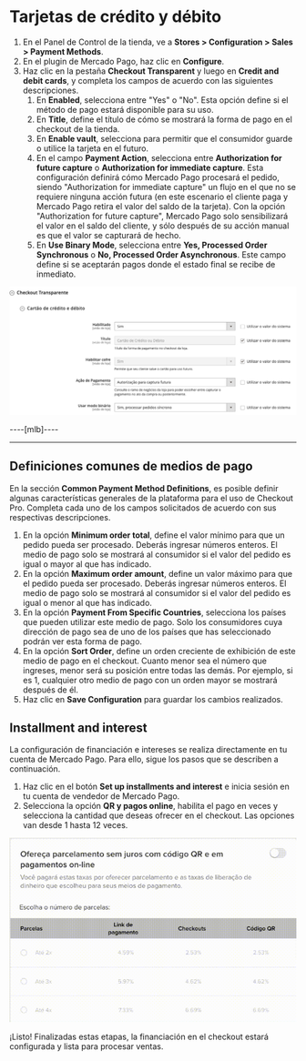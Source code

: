 # Tarjetas de crédito y débito

1. En el Panel de Control de la tienda, ve a **Stores > Configuration > Sales > Payment Methods**.
2. En el plugin de Mercado Pago, haz clic en **Configure**.
3. Haz clic en la pestaña **Checkout Transparent** y luego en **Credit and debit cards**, y completa los campos de acuerdo con las siguientes descripciones.
    1. En **Enabled**, selecciona entre "Yes" o "No". Esta opción define si el método de pago estará disponible para su uso.
    2. En **Title**, define el título de cómo se mostrará la forma de pago en el checkout de la tienda.
    3. En **Enable vault**, selecciona para permitir que el consumidor guarde o utilice la tarjeta en el futuro.
    4. En el campo **Payment Action**, selecciona entre **Authorization for future capture** o **Authorization for immediate capture**. Esta configuración definirá cómo Mercado Pago procesará el pedido, siendo "Authorization for immediate capture" un flujo en el que no se requiere ninguna acción futura (en este escenario el cliente paga y Mercado Pago retira el valor del saldo de la tarjeta). Con la opción "Authorization for future capture", Mercado Pago solo sensibilizará el valor en el saldo del cliente, y sólo después de su acción manual es que el valor se capturará de hecho.
    5. En **Use Binary Mode**, selecciona entre **Yes, Processed Order Synchronous** o **No, Processed Order Asynchronous**. Este campo define si se aceptarán pagos donde el estado final se recibe de inmediato.

![](/images/magento-two/credito_e_debito.png)


----[mlb]----


------------


## Definiciones comunes de medios de pago

En la sección **Common Payment Method Definitions**, es posible definir algunas características generales de la plataforma para el uso de Checkout Pro. Completa cada uno de los campos solicitados de acuerdo con sus respectivas descripciones.

1. En la opción **Minimum order total**, define el valor mínimo para que un pedido pueda ser procesado. Deberás ingresar números enteros. El medio de pago solo se mostrará al consumidor si el valor del pedido es igual o mayor al que has indicado.
2. En la opción **Maximum order amount**, define un valor máximo para que el pedido pueda ser procesado. Deberás ingresar números enteros. El medio de pago solo se mostrará al consumidor si el valor del pedido es igual o menor al que has indicado.
3. En la opción **Payment From Specific Countries**, selecciona los países que pueden utilizar este medio de pago. Solo los consumidores cuya dirección de pago sea de uno de los países que has seleccionado podrán ver esta forma de pago.
4. En la opción **Sort Order**, define un orden creciente de exhibición de este medio de pago en el checkout. Cuanto menor sea el número que ingreses, menor será su posición entre todas las demás. Por ejemplo, si es 1, cualquier otro medio de pago con un orden mayor se mostrará después de él.
5. Haz clic en **Save Configuration** para guardar los cambios realizados.


## Installment and interest

La configuración de financiación e intereses se realiza directamente en tu cuenta de Mercado Pago. Para ello, sigue los pasos que se describen a continuación.

1. Haz clic en el botón **Set up installments and interest** e inicia sesión en tu cuenta de vendedor de Mercado Pago.
2. Selecciona la opción **QR y pagos online**, habilita el pago en veces y selecciona la cantidad que deseas ofrecer en el checkout. Las opciones van desde 1 hasta 12 veces.

![Installment and interest](/images/magento-two/parcelamento.gif)

¡Listo! Finalizadas estas etapas, la financiación en el checkout estará configurada y lista para procesar ventas. 